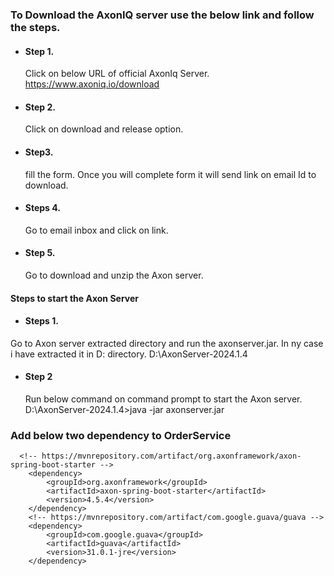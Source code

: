 
### To Download the AxonIQ server use the below link and follow the steps.
 - #### Step 1.
    
   Click on below URL of official AxonIq Server.
   https://www.axoniq.io/download
 - #### Step 2.
   Click on download and release option.
 - #### Step3.
   fill the form. Once you will complete form it will send link on email Id to download.
 - #### Steps 4.
    Go to email inbox and click on link.
 - #### Step 5.
    Go to download and unzip the Axon server.

#### Steps to start the Axon Server
 - #### Steps 1.
  Go to Axon server extracted directory and run the axonserver.jar. In ny case i have extracted it in D: directory.
  D:\AxonServer-2024.1.4

 - #### Step 2
    Run below command on command prompt to start the Axon server.
   D:\AxonServer-2024.1.4>java -jar axonserver.jar


### Add below two dependency to OrderService
      <!-- https://mvnrepository.com/artifact/org.axonframework/axon-spring-boot-starter -->
		<dependency>
			<groupId>org.axonframework</groupId>
			<artifactId>axon-spring-boot-starter</artifactId>
			<version>4.5.4</version>
		</dependency>
		<!-- https://mvnrepository.com/artifact/com.google.guava/guava -->
		<dependency>
			<groupId>com.google.guava</groupId>
			<artifactId>guava</artifactId>
			<version>31.0.1-jre</version>
		</dependency>